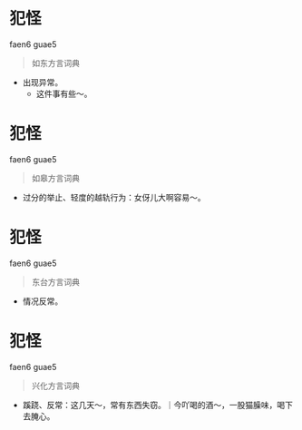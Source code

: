 # 犯怪
faen6 guae5
> 如东方言词典
- 出现异常。
  - 这件事有些～。

# 犯怪
faen6 guae5
> 如皋方言词典
- 过分的举止、轻度的越轨行为：女伢儿大啊容易～。

# 犯怪
faen6 guae5
> 东台方言词典
- 情况反常。

# 犯怪
faen6 guae5
> 兴化方言词典
- 蹊跷、反常：这几天～，常有东西失窃。｜今吖喝的酒～，一股猫臊味，喝下去腌心。
